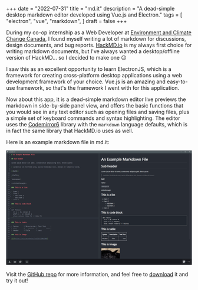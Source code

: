 +++
date = "2022-07-31"
title = "md.it"
description = "A dead-simple desktop markdown editor developed using Vue.js and Electron."
tags = [
    "electron",
    "vue",
    "markdown",
]
draft = false
+++

During my co-op internship as a Web Developer at [Environment and Climate Change Canada](https://www.canada.ca/en/environment-climate-change.html), I found myself writing a lot of markdown for discussions, design documents, and bug reports. [HackMD.io](https://hackmd.io/) is my always first choice for writing markdown documents, but I've always wanted a desktop/offline version of HackMD... so I decided to make one 😉

I saw this as an excellent opportunity to learn ElectronJS, which is a framework for creating cross-platform desktop applications using a web development framework of your choice. Vue.js is an amazing and easy-to-use framework, so that's the framework I went with for this application.

Now about this app, it is a dead-simple markdown editor live previews the markdown in side-by-side panel view, and offers the basic functions that you would see in any text editor such as opening files and saving files, plus a simple set of keyboard commands and syntax highlighting. The editor uses the [Codemirror6](https://codemirror.net/) library with the `markdown` language defaults, which is in fact the same library that HackMD.io uses as well.

Here is an example markdown file in md.it:

<div style="text-align: center">
  <img  src="/images/projects/md.it/demo-pic.png" alt="md.it screenshot"/>
</div>

Visit the [GitHub repo](https://github.com/sharvenp/md.it) for more information, and feel free to [download](https://github.com/sharvenp/md.it/releases) it and try it out!
